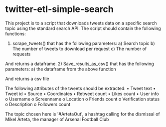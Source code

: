 # twitter-etl-simple-search

This project is to a script that downloads tweets data on a specific search topic using the standard search API. The script should contain the following functions: 
1)	scrape_tweets() that has the following parameters:
a)	Search topic
b)	The number of tweets to download per request
c)	The number of requests

And returns a dataframe.
2)	Save_results_as_csv() that has the following parameters:
a)	the dataframe from the above function

And returns a csv file

The following attributes of the tweets should be extracted:
•	Tweet text
•	Tweet id
•	Source
•	Coordinates
•	Retweet count
•	Likes count
•	User info
o	Username
o	Screenname
o	Location
o	Friends count
o	Verification status
o	Description
o	Followers count

The topic chosen here is '#ArtetaOut', a hashtag calling for the dismissal of Mikel Arteta, the manager of Arsenal Football Club
